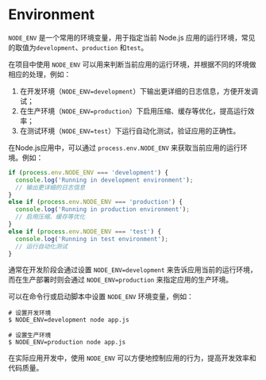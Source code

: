 # Environment

`NODE_ENV` 是一个常用的环境变量，用于指定当前 Node.js 应用的运行环境，常见的取值为`development`、`production` 和`test`。

在项目中使用 `NODE_ENV` 可以用来判断当前应用的运行环境，并根据不同的环境做相应的处理，例如：

1. 在开发环境（`NODE_ENV=development`）下输出更详细的日志信息，方便开发调试；
2. 在生产环境（`NODE_ENV=production`）下启用压缩、缓存等优化，提高运行效率；
3. 在测试环境（`NODE_ENV=test`）下运行自动化测试，验证应用的正确性。

在Node.js应用中，可以通过 `process.env.NODE_ENV` 来获取当前应用的运行环境。例如：

```js
if (process.env.NODE_ENV === 'development') {
  console.log('Running in development environment');
  // 输出更详细的日志信息
}
else if (process.env.NODE_ENV === 'production') {
  console.log('Running in production environment');
  // 启用压缩、缓存等优化
}
else if (process.env.NODE_ENV === 'test') {
  console.log('Running in test environment');
  // 运行自动化测试
}
```

通常在开发阶段会通过设置 `NODE_ENV=development` 来告诉应用当前的运行环境，而在生产部署时则会通过 `NODE_ENV=production` 来指定应用的生产环境。

可以在命令行或启动脚本中设置 `NODE_ENV` 环境变量，例如：

```shell
# 设置开发环境
$ NODE_ENV=development node app.js

# 设置生产环境
$ NODE_ENV=production node app.js
```

在实际应用开发中，使用 `NODE_ENV` 可以方便地控制应用的行为，提高开发效率和代码质量。
